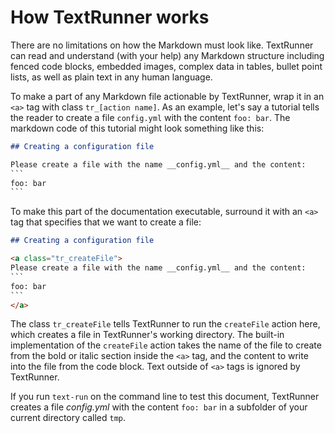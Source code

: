 # How TextRunner works

There are no limitations on how the Markdown must look like.
TextRunner can read and understand (with your help)
any Markdown structure including fenced code blocks,
embedded images, complex data in tables, bullet point lists,
as well as plain text in any human language.

To make a part of any Markdown file actionable by TextRunner,
wrap it in an `<a>` tag with class `tr_[action name]`.
As an example,
let's say a tutorial tells the reader to create a file `config.yml`
with the content `foo: bar`.
The markdown code of this tutorial might look something like this:

```markdown
## Creating a configuration file

Please create a file with the name __config.yml__ and the content:
`​``
foo: bar
`​``
```

To make this part of the documentation executable,
surround it with an `<a>` tag that specifies that we want to create a file:

<a class="tr_runMarkdownInTextrun">

```markdown
## Creating a configuration file

<a class="tr_createFile">
Please create a file with the name __config.yml__ and the content:
`​``
foo: bar
`​``
</a>
```

</a>

The class `tr_createFile` tells TextRunner to run the `createFile` action here,
which creates a file in TextRunner's working directory.
The built-in implementation of the `createFile` action
takes the name of the file to create
from the bold or italic section inside the `<a>` tag,
and the content to write into the file from the code block.
Text outside of `<a>` tags is ignored by TextRunner.

If you run `text-run` on the command line to test this document,
TextRunner creates a file <a class="tr_verifyWorkspaceFileContent">_config.yml_
with the content `foo: bar`</a> in a subfolder of your current directory called `tmp`.
